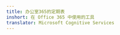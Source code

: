 ```yaml
---
title: 办公室365的定期表
inshort: 在 Office 365 中使用的工具
translator: Microsoft Cognitive Services
---
```





